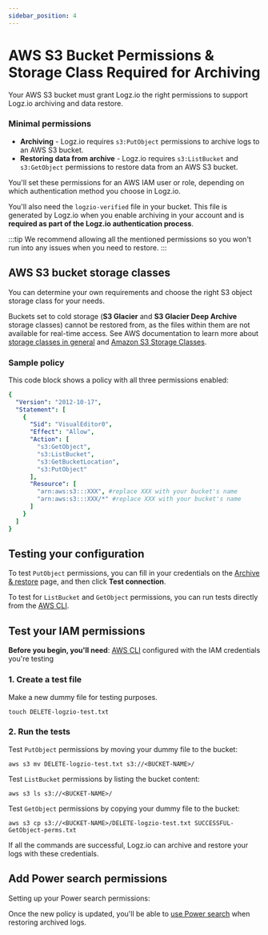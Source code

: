 ```yaml
---
sidebar_position: 4
---
```



# AWS S3 Bucket Permissions & Storage Class Required for Archiving



Your AWS S3 bucket must grant Logz.io the right permissions to support Logz.io archiving and data restore.



### Minimal permissions

* **Archiving** - Logz.io requires `s3:PutObject` permissions to archive logs to an AWS S3 bucket.
* **Restoring data from archive** - Logz.io requires `s3:ListBucket` and `s3:GetObject` permissions to restore data from an AWS S3 bucket.


You'll set these permissions for an AWS IAM user or role,
depending on which authentication method you choose in Logz.io.

You'll also need the `logzio-verified` file in your bucket. This file is generated by Logz.io when you enable archiving in your account and is **required as part of the Logz.io authentication process**.

:::tip
We recommend allowing all the mentioned permissions
so you won't run into any issues when you need to restore.
:::

## AWS S3 bucket storage classes

You can determine your own requirements
and choose the right S3 object storage class for your needs.

Buckets set to cold storage (**S3 Glacier** and **S3 Glacier Deep Archive** storage classes) cannot be restored from, as the files within them are not available for real-time access. See AWS documentation to learn more about [storage classes in general](https://docs.aws.amazon.com/AmazonS3/latest/dev/storage-class-intro.html)
and [Amazon S3 Storage Classes](https://aws.amazon.com/s3/storage-classes/).

### Sample policy

This code block shows a policy with all three permissions enabled:

```yaml
{
  "Version": "2012-10-17",
  "Statement": [
    {
      "Sid": "VisualEditor0",
      "Effect": "Allow",
      "Action": [
        "s3:GetObject",
        "s3:ListBucket",
        "s3:GetBucketLocation",
        "s3:PutObject"
      ],
      "Resource": [
        "arn:aws:s3:::XXX", #replace XXX with your bucket's name
        "arn:aws:s3:::XXX/*" #replace XXX with your bucket's name
      ]
    }
  ]
}
```

## Testing your configuration

To test `PutObject` permissions,
you can fill in your credentials on the
[Archive & restore](https://app.logz.io/#/dashboard/tools/archive-and-restore) page,
and then click **Test connection**.

To test for `ListBucket` and `GetObject` permissions,
you can run tests directly from the [AWS CLI](https://docs.aws.amazon.com/cli/latest/userguide/cli-chap-install.html).

## Test your IAM permissions

**Before you begin, you'll need**:
[AWS CLI](https://docs.aws.amazon.com/cli/latest/userguide/cli-chap-install.html)
configured with the IAM credentials you're testing


### 1. Create a test file

Make a new dummy file for testing purposes.

```shell
touch DELETE-logzio-test.txt
```

### 2. Run the tests

Test `PutObject` permissions by moving your dummy file to the bucket:

```shell
aws s3 mv DELETE-logzio-test.txt s3://<BUCKET-NAME>/
```

Test `ListBucket` permissions by listing the bucket content:

```shell
aws s3 ls s3://<BUCKET-NAME>/
```

Test `GetObject` permissions by copying your dummy file to the bucket:

```shell
aws s3 cp s3://<BUCKET-NAME>/DELETE-logzio-test.txt SUCCESSFUL-GetObject-perms.txt
```

If all the commands are successful,
Logz.io can archive and restore your logs with these credentials.


## Add Power search permissions

Setting up your Power search permissions:


Once the new policy is updated, you'll be able to [use Power search](/docs/user-guide/data-hub/archive-restore/restore-archived-logs#apply-power-search-and-filters) when restoring archived logs. 